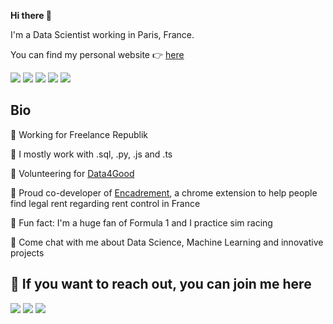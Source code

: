 **Hi there 👋**

I'm a Data Scientist working in Paris, France.

You can find my personal website 👉 [here](https://thomas.legrand.sh) 

<p>
  <a href=""><img src="https://img.shields.io/badge/Python-3776AB?style=for-the-badge&logo=python&logoColor=white"/></a>
  <a href=""><img src="https://img.shields.io/badge/JavaScript-F7DF1E?style=for-the-badge&logo=javascript&logoColor=black"/></a>
  <a href=""><img src="https://img.shields.io/badge/TypeScript-007ACC?style=for-the-badge&logo=typescript&logoColor=white"/></a>
  <a href=""><img src="https://img.shields.io/badge/MySQL-00000F?style=for-the-badge&logo=mysql&logoColor=white"/></a>
  <a href=""><img src="https://img.shields.io/badge/Google_Cloud-4285F4?style=for-the-badge&logo=google-cloud&logoColor=white"/></a> 
</p>


## Bio

🚗 Working for Freelance Republik

🧰 I mostly work with .sql, .py, .js and .ts 

🤲 Volunteering for [Data4Good](https://dataforgood.fr/) 

💪 Proud co-developer of [Encadrement](https://www.encadrement-loyers.fr), a chrome extension to help people find legal rent regarding rent control in France

🤫 Fun fact: I'm a huge fan of Formula 1 and I practice sim racing

💬 Come chat with me about Data Science, Machine Learning and innovative projects




## 📣 If you want to reach out, you can join me here
<p>
  <a href="https://github.com/DnzzL"><img src="https://img.shields.io/badge/GitHub-100000?style=for-the-badge&logo=github&logoColor=white"/></a>
  <a href="https://linkedin.com/in/thomas-d-legrand"><img src="https://img.shields.io/badge/linkedin-0077B5.svg?style=for-the-badge&logo=linkedin&logoColor=white"/></a>
  <a href="https://twitter.com/thomasd_legrand"><img src="https://img.shields.io/badge/twitter-1DA1F2.svg?style=for-the-badge&logo=twitter&logoColor=white"/></a>
</p>
